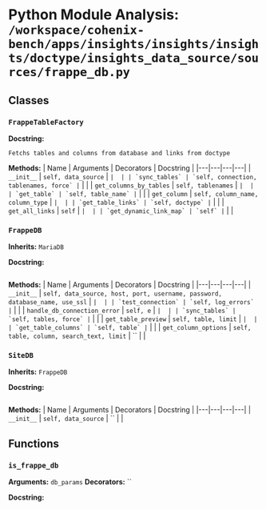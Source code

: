 # Python Module Analysis: `/workspace/cohenix-bench/apps/insights/insights/insights/doctype/insights_data_source/sources/frappe_db.py`

## Classes

### `FrappeTableFactory`


**Docstring:**
```
Fetchs tables and columns from database and links from doctype
```

**Methods:**
| Name | Arguments | Decorators | Docstring |
|---|---|---|---|
| `__init__` | `self, data_source` | `` |  |
| `sync_tables` | `self, connection, tablenames, force` | `` |  |
| `get_columns_by_tables` | `self, tablenames` | `` |  |
| `get_table` | `self, table_name` | `` |  |
| `get_column` | `self, column_name, column_type` | `` |  |
| `get_table_links` | `self, doctype` | `` |  |
| `get_all_links` | `self` | `` |  |
| `get_dynamic_link_map` | `self` | `` |  |


### `FrappeDB`
**Inherits:** `MariaDB`


**Docstring:**
```

```

**Methods:**
| Name | Arguments | Decorators | Docstring |
|---|---|---|---|
| `__init__` | `self, data_source, host, port, username, password, database_name, use_ssl` | `` |  |
| `test_connection` | `self, log_errors` | `` |  |
| `handle_db_connection_error` | `self, e` | `` |  |
| `sync_tables` | `self, tables, force` | `` |  |
| `get_table_preview` | `self, table, limit` | `` |  |
| `get_table_columns` | `self, table` | `` |  |
| `get_column_options` | `self, table, column, search_text, limit` | `` |  |


### `SiteDB`
**Inherits:** `FrappeDB`


**Docstring:**
```

```

**Methods:**
| Name | Arguments | Decorators | Docstring |
|---|---|---|---|
| `__init__` | `self, data_source` | `` |  |





## Functions

### `is_frappe_db`
**Arguments:** `db_params`
**Decorators:** ``

**Docstring:**
```

```

